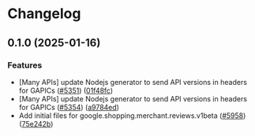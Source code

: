 # Changelog

## 0.1.0 (2025-01-16)


### Features

* [Many APIs] update Nodejs generator to send API versions in headers for GAPICs ([#5351](https://github.com/googleapis/google-cloud-node/issues/5351)) ([01f48fc](https://github.com/googleapis/google-cloud-node/commit/01f48fce63ec4ddf801d59ee2b8c0db9f6fb8372))
* [Many APIs] update Nodejs generator to send API versions in headers for GAPICs ([#5354](https://github.com/googleapis/google-cloud-node/issues/5354)) ([a9784ed](https://github.com/googleapis/google-cloud-node/commit/a9784ed3db6ee96d171762308bbbcd57390b6866))
* Add initial files for google.shopping.merchant.reviews.v1beta ([#5958](https://github.com/googleapis/google-cloud-node/issues/5958)) ([75e242b](https://github.com/googleapis/google-cloud-node/commit/75e242bb0c613f77f0ef84bcb02784cbf48224d1))
